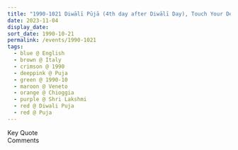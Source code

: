 ```yaml
---
title: "1990-1021 Diwālī Pūjā (4th day after Diwālī Day), Touch Your Depth, Chioggia (50 kms S of Venice), Veneto, Italy"
date: 2023-11-04
display_date: 
sort_date: 1990-10-21
permalink: /events/1990-1021
tags:
  - blue @ English
  - brown @ Italy
  - crimson @ 1990
  - deeppink @ Puja
  - green @ 1990-10
  - maroon @ Veneto
  - orange @ Chioggia
  - purple @ Shri Lakshmi
  - red @ Diwali Puja 
  - red @ Puja
---
```


<wave-list>
  <list-title color="green" width="75">Key Quote</list-title>
  <list-item color="BlanchedAlmond"  width="200"></list-item>
  <list-item color="Lavender"></list-item>
  <list-item color="BlanchedAlmond"></list-item>
</wave-list>

<br>

<wave-list>
  <list-title color="green" width="75">Comments</list-title>
  <list-item color="BlanchedAlmond"  width="200"></list-item>
  <list-item color="Lavender"></list-item>
  <list-item color="BlanchedAlmond"></list-item>
</wave-list>